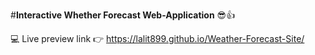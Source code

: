 #**Interactive Whether Forecast Web-Application** 😎👍

💻 Live preview link 👉 https://lalit899.github.io/Weather-Forecast-Site/
